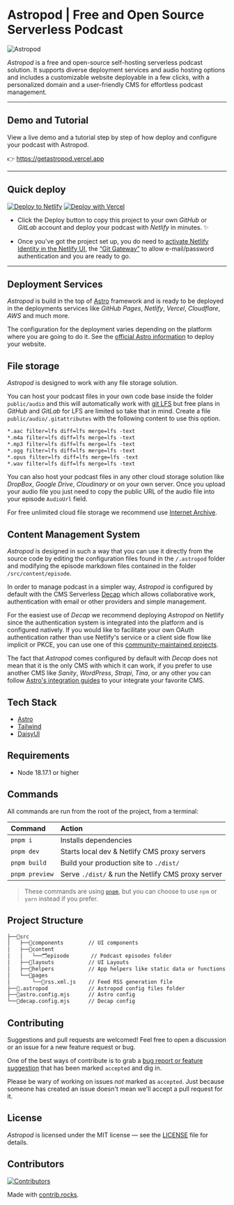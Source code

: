 # Astropod | Free and Open Source Serverless Podcast

![Astropod](https://github.com/manuelernestog/manuelernestog/assets/53962116/3106bf65-37f9-427f-9b50-72d7ae22752f)

_Astropod_ is a free and open-source self-hosting serverless podcast solution.
It supports diverse deployment services and audio hosting options and includes a customizable website deployable in a few clicks, with a personalized domain and a user-friendly CMS for effortless podcast management.

---

## Demo and Tutorial

View a live demo and a tutorial step by step of how deploy and configure your podcast with Astropod.

👉️ <https://getastropod.vercel.app>

---

## Quick deploy

[![Deploy to Netlify](https://www.netlify.com/img/deploy/button.svg)][deploy]
[![Deploy with Vercel](https://vercel.com/button)](https://vercel.com/new/clone?repository-url=https%3A%2F%2Fgithub.com%2Fadvanced-astro%2Fastropod&demo-url=https%3A%2F%2Fdemo.podcast.wf&skippable-integrations=1)

- Click the Deploy button to copy this project to your own _GitHub_ or _GitLab_ account and deploy your podcast with _Netlify_ in minutes. ✨

- Once you’ve got the project set up, you do need to
[activate Netlify Identity in the Netlify UI][identity], the
[“Git Gateway”][gateway] to allow e-mail/password authentication and you are ready to go.

---

## Deployment Services

_Astropod_ is build in the top of [Astro](https://astro.build/) framework and is ready to be deployed in the deployments services like _GitHub Pages_, _Netlify_, _Vercel_, _Cloudflare_, _AWS_ and much more.

The configuration for the deployment varies depending on the platform where you are going to do it. See the [official Astro information](https://docs.astro.build/en/guides/deploy/) to deploy your website.

## File storage

_Astropod_ is designed to work with any file storage solution.

You can host your podcast files in your own code base inside the folder `public/audio` and this will automatically work with [git LFS](https://git-lfs.com/) but free plans in _GitHub_ and _GitLab_ for LFS are limited so take that in mind.
Create a file `public/audio/.gitattributes` with the following content to use this option.

```txt
*.aac filter=lfs diff=lfs merge=lfs -text
*.m4a filter=lfs diff=lfs merge=lfs -text
*.mp3 filter=lfs diff=lfs merge=lfs -text
*.ogg filter=lfs diff=lfs merge=lfs -text
*.opus filter=lfs diff=lfs merge=lfs -text
*.wav filter=lfs diff=lfs merge=lfs -text
```

You can also host your podcast files in any other cloud storage solution like _DropBox_, _Google Drive_, _Cloudinary_ or on your own server. Once you upload your audio file you just need to copy the public URL of the audio file into your episode `AudioUrl` field.

For free unlimited cloud file storage we recommend use [Internet Archive](https://archive.org/).

## Content Management System

_Astropod_ is designed in such a way that you can use it directly from the source code by editing the configuration files found in the `/.astropod` folder and modifying the episode markdown files contained in the folder `/src/content/episode`.

In order to manage podcast in a simpler way, _Astropod_ is configured by default with the CMS Serverless [Decap](https://decapcms.org/) which allows collaborative work, authentication with email or other providers and simple management.

For the easiest use of _Decap_ we recommend deploying _Astropod_ on Netlify since the authentication system is integrated into the platform and is configured natively. If you would like to facilitate your own OAuth authentication rather than use Netlify's service or a client side flow like implicit or PKCE, you can use one of this [community-maintained projects](https://decapcms.org/docs/external-oauth-clients/).

The fact that _Astropod_ comes configured by default with _Decap_ does not mean that it is the only CMS with which it can work, if you prefer to use another CMS like _Sanity_, _WordPress_, _Strapi_, _Tina_, or any other you can follow [Astro's integration guides](https://docs.astro.build/en/guides/cms/) to your integrate your favorite CMS.

## Tech Stack

- [Astro](https://astro.build)
- [Tailwind](https://tailwindcss.com/)
- [DaisyUI](https://daisyui.com/)

## Requirements

- Node 18.17.1 or higher

## Commands

All commands are run from the root of the project, from a terminal:

| Command        | Action                                             |
| :------------- | :------------------------------------------------- |
| `pnpm i`       | Installs dependencies                              |
| `pnpm dev`     | Starts local dev & Netlify CMS proxy servers       |
| `pnpm build`   | Build your production site to `./dist/`            |
| `pnpm preview` | Serve `./dist/` & run the Netlify CMS proxy server |

> These commands are using [`pnpm`][pnpm], but you can choose to use `npm` or `yarn` instead if you prefer.

## Project Structure

```txt
├──📂src
│   ├──📁components        // UI components
│   ├──📂content
│   │   └──🗂️episode       // Podcast episodes folder
│   ├──📁layouts           // UI Layouts
│   ├──📁helpers           // App helpers like static data or functions
│   └──📂pages
│       └──📃rss.xml.js    // Feed RSS generation file
├──📁.astropod             // Astropod config files folder
├──📄astro.config.mjs      // Astro config
└──📄decap.config.mjs      // Decap config
```

## Contributing

Suggestions and pull requests are welcomed! Feel free to open a discussion or an issue for a new feature request or bug.

One of the best ways of contribute is to grab a [bug report or feature suggestion](https://github.com/advanced-astro/astropod/issues) that has been marked `accepted` and dig in.

Please be wary of working on issues _not_ marked as `accepted`. Just because someone has created an issue doesn't mean we'll accept a pull request for it.

## License

_Astropod_ is licensed under the MIT license — see the [LICENSE](https://github.com/advanced-astro/astropod/blob/main/LICENSE) file for details.

## Contributors

[![Contributors](https://contrib.rocks/image?repo=advanced-astro/astropod)](https://github.com/advanced-astro/astropod/graphs/contributors)

Made with [contrib.rocks](https://contrib.rocks).

[deploy]: https://app.netlify.com/start/deploy?repository=https://github.com/advanced-astro/astropod
[identity]: https://docs.netlify.com/visitor-access/identity/
[gateway]: https://docs.netlify.com/visitor-access/git-gateway/
[pnpm]: https://pnpm.io/
